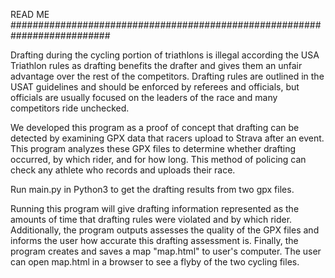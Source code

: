 READ ME
##########################################################################

Drafting during the cycling portion of triathlons is illegal according the USA
Triathlon rules as drafting benefits the drafter and gives them an unfair
advantage over the rest of the competitors.  Drafting rules are outlined
in the USAT guidelines and should be enforced by referees and officials,
but officials are usually focused on the leaders of the race and many
competitors ride unchecked.

We developed this program as a proof of concept that drafting can be detected
by examining GPX data that racers upload to Strava after an event.
This program analyzes these GPX files to determine whether drafting occurred,
by which rider, and for how long.  This method of policing can check any
athlete who records and uploads their race.  

Run main.py in Python3 to get the drafting results from two gpx files.

Running this program will give drafting information represented as the amounts
of time that drafting rules were violated and by which rider.
Additionally, the program outputs assesses the quality of the GPX files and
informs the user how accurate this drafting assessment is.
Finally, the program creates and saves a map "map.html" to user's computer.
The user can open map.html in a browser to see a flyby of the two cycling files.

